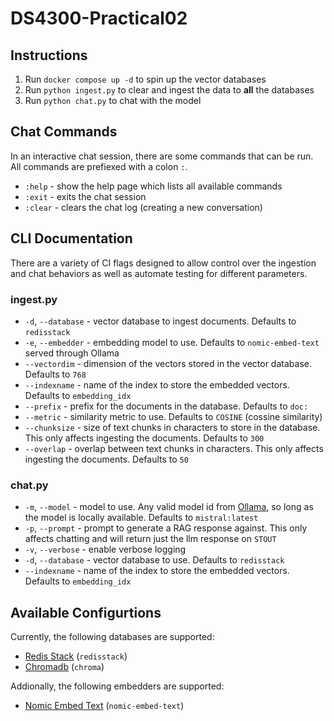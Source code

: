 # DS4300-Practical02

## Instructions

1. Run `docker compose up -d` to spin up the vector databases
2. Run `python ingest.py` to clear and ingest the data to **all** the databases
3. Run `python chat.py` to chat with the model

## Chat Commands

In an interactive chat session, there are some commands that can be run. All
commands are prefiexed with a colon `:`.

- `:help` - show the help page which lists all available commands
- `:exit` - exits the chat session
- `:clear` - clears the chat log (creating a new conversation)

## CLI Documentation

There are a variety of CI flags designed to allow control over the ingestion and
chat behaviors as well as automate testing for different parameters.

### ingest.py
- `-d`, `--database` - vector database to ingest documents. Defaults to `redisstack`
- `-e`, `--embedder` - embedding model to use. Defaults to `nomic-embed-text`
  served through Ollama
- `--vectordim` - dimension of the vectors stored in the vector database. Defaults
  to `768`
- `--indexname` - name of the index to store the embedded vectors. Defaults to `embedding_idx`
- `--prefix` - prefix for the documents in the database. Defaults to `doc:`
- `--metric` - similarity metric to use. Defaults to `COSINE` (cossine similarity)
- `--chunksize` - size of text chunks in characters to store in the database. This
  only affects ingesting the documents. Defaults to `300`
- `--overlap` - overlap between text chunks in characters. This only affects ingesting
  the documents. Defaults to `50`


### chat.py
- `-m`, `--model` - model to use. Any valid model id from
  [Ollama](https://ollama.com/search), so long as the model is locally available.
  Defaults to `mistral:latest`
- `-p`, `--prompt` - prompt to generate a RAG response against. This only affects
  chatting and will return just the llm response on `STOUT`
- `-v`, `--verbose` - enable verbose logging
- `-d`, `--database` - vector database to use. Defaults to `redisstack`
- `--indexname` - name of the index to store the embedded vectors. Defaults to `embedding_idx`





[//]: # (- `-m`, `--model` - model to use. Any valid model id from)

[//]: # (  [Ollama]&#40;https://ollama.com/search&#41;, so long as the model is locally available.)

[//]: # (  Defaults to `mistral:latest`)

[//]: # (- `-e`, `--embedder` - embedding model to use. Defaults to `nomic-embed-text`)

[//]: # (  served through Ollama)

[//]: # (- `-d`, `--database` - vector database to use. Defaults to `redisstack`)

[//]: # (- `--vectordim` - dimension of the vectors stored in the vector database. Defaults)

[//]: # (  to `768`)

[//]: # (- `--indexname` - name of the index to store the embedded vectors. Defaults to `embedding_idx`)

[//]: # (- `--prefix` - prefix for the documents in the database. Defaults to `doc:`)

[//]: # (- `--metric` - similarity metric to use. Defaults to `COSINE` &#40;cossine similarity&#41;)

[//]: # (- `--chunksize` - size of text chunks in characters to store in the database. This)

[//]: # (  only affects ingesting the documents. Defaults to `300`)

[//]: # (- `--overlap` - overlap between text chunks in characters. This only affects ingesting)

[//]: # (  the documents. Defaults to `50`)

[//]: # (- `-p`, `--prompt` - prompt to generate a RAG response against. This only affects)

[//]: # (  chatting and will return just the llm response on `STOUT`)

[//]: # (- `-v`, `--verbose` - enable verbose logging)

## Available Configurtions

Currently, the following databases are supported:

- [Redis Stack](https://redis.io/) (`redisstack`)
- [Chromadb](https://www.trychroma.com/) (`chroma`)

Addionally, the following embedders are supported:

- [Nomic Embed Text](https://huggingface.co/nomic-ai/nomic-embed-text-v1) (`nomic-embed-text`)
